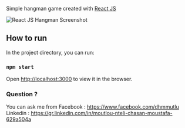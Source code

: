 
Simple hangman game created with [React JS](https://github.com/facebook/create-react-app)

![React JS Hangman Screenshot](https://raw.githubusercontent.com/username/projectname/branch/path/resources/sc1.png)

## How to run
In the project directory, you can run:

### `npm start`

Open [http://localhost:3000](http://localhost:3000) to view it in the browser.

### Question ?

You can ask me from 
Facebook : https://www.facebook.com/dhmmutlu
Linkedin : https://gr.linkedin.com/in/moutlou-nteli-chasan-moustafa-629a504a